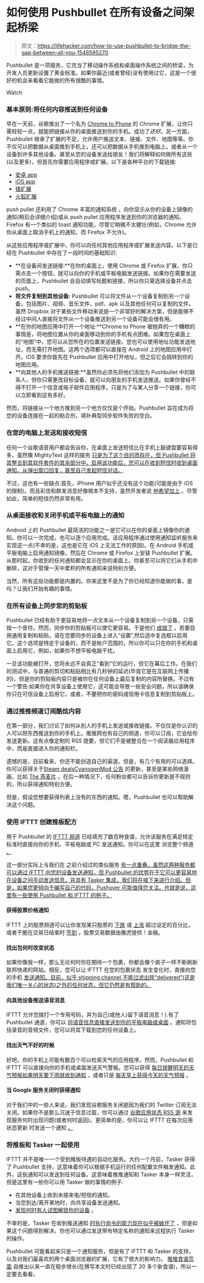# 如何使用 Pushbullet 在所有设备之间架起桥梁

> 原文：<https://lifehacker.com/how-to-use-pushbullet-to-bridge-the-gap-between-all-you-1548595270>

Pushbullet 是一项服务，它充当了移动操作系统和桌面操作系统之间的桥梁，为开发人员更新设置了黄金标准。如果你最近(或者曾经)没有使用过它，这是一个很好的机会来看看它能做的所有很酷的事情。

Watch

### 基本原则:将任何内容推送到任何设备

早在一天前，谷歌推出了一个名为 [Chrome to Phone](http://lifehacker.com/chrome-to-phone-sends-links-text-and-numbers-to-andro-5581392) 的 Chrome 扩展，让你只需轻轻一点，就能把链接从你的桌面推送到你的手机。成功了*还好*。另一方面，Pushbullet 继承了扩展的不足，允许用户推送文本、链接、文件、地图等等。你不仅可以把数据从桌面推到手机上，还可以把数据从手机推到电脑上。或者从一个设备到许多其他设备。甚至从您的设备发送给朋友！我们将解释如何做所有这些(以及更多)，但首先你需要应用程序或扩展。以下是各种平台的下载链接:

*   [安卓 app](https://play.google.com/store/apps/details?id=com.pushbullet.android)
*   [iOS app](https://itunes.apple.com/us/app/pushbullet/id810352052?mt=8)
*   [铬扩展](https://chrome.google.com/webstore/detail/pushbullet/chlffgpmiacpedhhbkiomidkjlcfhogd?hl=en)
*   [火狐扩展](https://addons.mozilla.org/en-US/firefox/addon/pushbullet/)

push pullet 还利用了 Chrome 丰富的通知系统 ，向你显示从你的设备上镜像的通知(稍后会详细介绍)或从 push pullet 应用程序发送到你的浏览器的通知。Firefox 有一个类似的 toast 通知功能，尽管它稍微不太健壮(例如，Chrome 允许你从桌面上取消手机上的通知，而 Firefox 不允许)。

从这些应用程序或扩展中，你可以向任何其他应用程序或扩展发送内容。以下是已经在 Pushbullet 中存在了一段时间的基础知识:

*   **在设备间发送链接:**在你的桌面上，使用 Chrome 或 Firefox 扩展，你只需点击一个按钮，就可以向你的手机或平板电脑发送链接。如果你在需要发送的页面上，Pushbullet 会自动填写标题和链接，所以你只需选择设备并点击 push。
*   **将文件复制到其他设备:** Pushbullet 可以将文件从一个设备复制到另一个设备，包括图片、视频、音乐文件、pdf、apk 以及其他任何可以复制的文件。虽然 Dropbox 对于某些文件移动来说是一个非常好的解决方案，但是能够不经过中间人直接将文件从一个设备推送到另一个设备可能会很有用。
*   **在你的地图应用中打开一个地址:**Chrome to Phone 被抛弃的一个糟糕的事情是，将地图位置从你的桌面移动到你的手机有点困难。如果您在桌面上的“地图”中，您可以从您所在的位置发送链接。您也可以使用地址功能发送地址，而无需打开地图。这两个选项都可以直接在 Android 上的地图应用中打开。iOS 要求你首先在 Pushbullet 应用中打开地址，但之后它会跳转到你的地图应用。
*   **向其他人的手机推送链接:**虽然你必须先将他们添加为 Pushbullet 中的联系人，但你只需更改目标设备，就可以向朋友的手机发送推送。如果你曾经不得不打开一个信息或电子邮件应用程序，只是为了与某人分享一个链接，你可以立即看到这有多好。

然而，将链接从一个地方推到另一个地方仅仅是个开始。Pushbullet 旨在成为将您的设备连接在一起的粘合剂，填补典型同步软件失败的空白。

### 在您的电脑上发送和接收短信

任何一个谷歌语音用户都会告诉你，在桌面上发送短信比在手机上敲键盘要容易得多。虽然像 MightyText 这样的服务 [只是为了这个目的而存在，但 Pushbullet 将其整合到其软件套件的其余部分中。启用该功能后，您可以在收到短信时收到桌面通知，从弹出窗口回复，甚至自己发起短信对话。](http://lifehacker.com/the-best-way-to-text-from-your-computer-on-android-1572831393)

不过，这也有一些缺点:首先，iPhone 用户似乎还没有这个功能(可能是由于 iOS 的限制)。而且彩信和群发消息好像根本不支持，虽然开发者说 [他希望加上](http://www.reddit.com/r/PushBullet/comments/2kxjfw/not_showing_mms_messages_on_chrome/clpl7xi) 。尽管如此，简单的短信仍然非常有用。

### 从桌面接收和关闭手机或平板电脑上的通知

Android 上的 Pushbullet 最简洁的功能之一是它可以在你的桌面上镜像你的通知。你可以一次完成，也可以逐个应用完成。该应用程序通过使用通知监听服务来实现这一点(不幸的是，这也是它在 iOS 上无法工作的原因)。在 Android 手机或平板电脑上启用通知镜像，然后在 Chrome 或 Firefox 上安装 Pushbullet 扩展。从那时起，你收到的任何通知都会显示在你的桌面上。你甚至可以将它们从手机中删除，这对于管理一天中累积的所有通知来说特别方便。

当然，所有这些功能都是内置的。你来这里不是为了你已经知道你能做的事，是吗？让我们开始有趣的事情。

### 在所有设备上同步您的剪贴板

Pushbullet 已经有助于更容易地将一点文本从一个设备复制到另一个设备，只需按一个音符。然而，同步你的剪贴板可以使它更容易。于是他们 [成就了](https://blog.pushbullet.com/2014/11/20/cross-device-copy-and-paste-for-all/) 。若要启用通用复制和粘贴，请在您要同步的设备上进入“设置”,然后选中复选框以启用它。这个选项是特定于设备的，而不是帐户范围的，所以你可以只在你的手机和桌面上启用它，例如，如果你不想平板电脑干扰。

一旦该功能被打开，您将永远不会真正“看到”它的运行，但它在幕后工作。在我们的测试中，与普通的剪切和粘贴相比有几秒钟的延迟(毕竟它是在互联网上传播的)，但是你的剪贴板内容只是被你在任何设备上最后复制的内容所替换。不过有一个警告:如果你在共享设备上使用它，这可能会导致一些安全问题，所以请确保你只在可信设备上启用它。或者，不要把你的密码或信用卡信息复制到剪贴板上。

### 通过推推频道订阅酷炫内容

在第一部分，我们讨论了如何从别人的手机上发送或接收链接。不仅仅是你认识的人可以把东西推送到你的手机上。推推网也有自己的频道，你可以订阅，它会给你发送更新。这有点像定制的 RSS 提要，但它们不是被整合在一个阅读器应用程序中，而是直接进入你的通知栏。

遗憾的是，目前看来，你还不能创造自己的渠道。但是，有几个有用的可以选择。你可以获得关于[Steam deals](https://www.pushbullet.com/channel?tag=steamdeals)[CyanogenMod 公告](https://www.pushbullet.com/channel?tag=cyanogenmod-updates) 的更新，甚至是某些网络漫画，比如 [The 燕麦片](https://www.pushbullet.com/channel?tag=theoatmeal) 。在后一种情况下，任何粉丝都可以告诉你更新是不规则的，所以获得通知特别方便。

但是，假设您想要获得列表上没有的东西的通知。嗯，Pushbullet 也可以帮助解决这个问题。

### 使用 IFTTT 创建推板配方

用于 Pushbullet 的 [IFTTT 频道](https://lifehacker.com/pushbullets-ifttt-channel-turns-any-trigger-into-a-not-1548007539) 已经填充了数百种食谱，允许该服务在满足特定标准时直接向你的手机、平板电脑或 PC 发送通知。你可以在这里 浏览整个频道 [。](https://ifttt.com/pushbullet)

这一部分实际上与我们在 之前介绍过的类似服务 [有一点重叠。虽然这两种服务都可以通过 IFTTT 向您的设备发送通知，但 Pushbullet 的优势在于它可以更容易地在设备之间手动发送信息，并具有 Tasker 集成，我们将在接下来进行介绍。但是，如果您更倾向于编写自己的代码，Pushover 可能值得您关注。也就是说，这里有一些使用 Pushbullet 和 IFTTT 的例子。](http://lifehacker.com/make-a-smarter-notification-system-for-your-phone-or-ta-5935792)

#### 获得股票价格通知

IFTTT 上的股票频道可以让你发现某只股票的 [下跌](https://ifttt.com/recipes/155476-push-a-notification-if-stock-price-drops-more-than-5) 或 [上涨](https://ifttt.com/recipes/155475-when-the-stock-price-rises-by-5-or-more-push-me-a-notification) 超过设定的百分比，或者干脆在交易日结束时 [签到](https://ifttt.com/recipes/154808-if-markets-have-closed-then-send-me-the-closing-price-of-a-stock) 。股票交易数据由雅虎提供！金融。

#### 找出包何时改变状态

如果你像我一样，那么无论何时你在期待一个包裹，你都会像个疯子一样不断刷新联邦快递的网站。相反，您可以让 IFTTT 在您的包裹状态 发生变化时，直接向您的手机 [发送通知。目前，似乎 shipping channel 不能过滤出除“delivered”(这是我们唯一关心的状态)之外的任何状态，但它仍然是有帮助的。](https://ifttt.com/recipes/154809-if-my-package-s-shipping-status-changes-then-send-me-a-note)

#### 向其他设备推送语音消息

IFTTT 允许您拨打一个专用号码，并为自己(或他人)留下语音消息！).有了 Pushbullet 通道，你可以 [将语音信息直接发送到你的平板电脑或桌面](https://ifttt.com/recipes/155410-push-voice-messages-to-all-of-your-devices) 。通知将包括录音的音频文件，您可以将其下载到您的任何设备上。

#### 找出天气不好的时候

好吧，你的手机上可能有数百个可以检索天气的应用程序。然而，Pushbullet 和 IFTTT 可以直接向你的手机或桌面发送天气警报。您可以获得 [每日提醒明天的天气预报](https://ifttt.com/recipes/155296-get-tomorrow-s-forecast-at-6pm-today-via-pushbullet)[如果明天要下雨就收到通知](https://ifttt.com/recipes/155438-send-a-note-if-rain-is-expected-tomorrow) ，或者只是 [每天早上获得今天的天气预报](https://ifttt.com/recipes/155498-push-me-the-weather-forecast-everyday-at-8-45am) 。

#### 当 Google 服务关闭时获得通知

对于我们中的一些人来说，我们发现谷歌服务关闭是因为我们的 Twitter 订阅无法关闭。如果你不是那么沉迷于信息过载，你可以通过 [谷歌应用状态 RSS 源](http://www.google.com/appsstatus/rss/en) 来发现服务何时出现问题(或者何时返回)。更简单的是，你可以让 IFTTT 在每次应用状态更新 时发送一个通知 [。](https://ifttt.com/recipes/154802-if-a-google-service-goes-down-then-send-me-a-link)

### 将推板和 Tasker 一起使用

IFTTT 并不是唯一一个受到推板待遇的自动化服务。大约一个月前，Tasker 获得了 Pushbullet 支持，这意味着你可以根据手机运行的任何配置文件触发通知。此外，这些通知可以发送到任何设备。这意味着推推通知和 Tasker 本身一样灵活，但是这里有一些你可以用 Tasker 做的事情的例子:

*   在其他设备上收到未接来电/短信的通知。
*   当您到达/离开某地时，向共享设备发送通知。
*   [发现何时有人试图解锁你的设备](http://lifehacker.com/1-read-texts-in-carreads-texts-out-loud-but-only-whil-487469488) 。

不幸的是，Tasker 在收到推送通知 [时执行命令的能力现在似乎被破坏了](https://groups.google.com/forum/#!msg/tasker/KzWlnxaYzCg/1Fef1TlcQJEJ) ，但是如果这个问题得到解决，你也可以通过发送带有特定名称的通知来远程执行 Tasker 的操作。

Pushbullet 可能看起来只是一个通知服务，但是有了 IFTTT 和 Tasker 的支持，以及对我们最喜欢的两个桌面浏览器的扩展，它有了很大的影响力。 [推推食谱页面](https://ifttt.com/recipes?channel=pushbullet) 自推出以来一直在稳步增长(在撰写本文时已经出现了 20 多个新食谱)，所以一定要去看看。